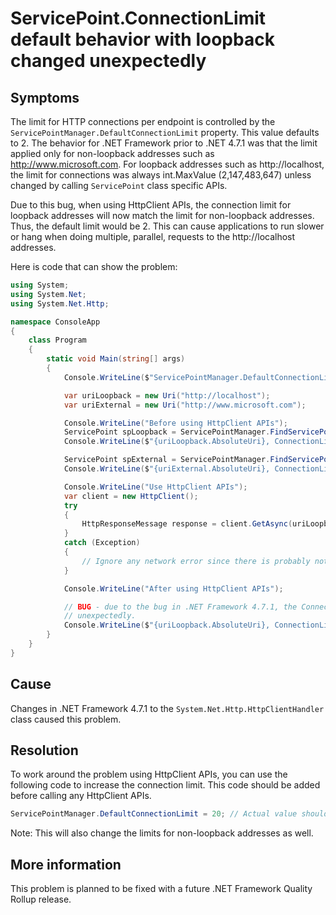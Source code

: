 # ServicePoint.ConnectionLimit default behavior with loopback changed unexpectedly

## Symptoms
The limit for HTTP connections per endpoint is controlled by the `ServicePointManager.DefaultConnectionLimit` property.
This value defaults to 2. The behavior for .NET Framework prior to .NET 4.7.1 was that the limit applied only for 
non-loopback addresses such as http://www.microsoft.com.  For loopback addresses such as http://localhost, the limit
for connections was always int.MaxValue (2,147,483,647) unless changed by calling `ServicePoint` class specific APIs.

Due to this bug, when using HttpClient APIs, the connection limit for loopback addresses will now match the limit for
non-loopback addresses. Thus, the default limit would be 2. This can cause applications to run slower or hang when
doing multiple, parallel, requests to the http://localhost addresses.

Here is code that can show the problem:

```c#
using System;
using System.Net;
using System.Net.Http;

namespace ConsoleApp
{
    class Program
    {
        static void Main(string[] args)
        {
            Console.WriteLine($"ServicePointManager.DefaultConnectionLimit: {ServicePointManager.DefaultConnectionLimit}");

            var uriLoopback = new Uri("http://localhost");
            var uriExternal = new Uri("http://www.microsoft.com");

            Console.WriteLine("Before using HttpClient APIs");
            ServicePoint spLoopback = ServicePointManager.FindServicePoint(uriLoopback);
            Console.WriteLine($"{uriLoopback.AbsoluteUri}, ConnectionLimit (should be {int.MaxValue}): {spLoopback.ConnectionLimit}");

            ServicePoint spExternal = ServicePointManager.FindServicePoint(uriExternal);
            Console.WriteLine($"{uriExternal.AbsoluteUri}, ConnectionLimit (should be {ServicePointManager.DefaultConnectionLimit}): {spExternal.ConnectionLimit}");

            Console.WriteLine("Use HttpClient APIs");
            var client = new HttpClient();
            try
            {
                HttpResponseMessage response = client.GetAsync(uriLoopback).Result;
            }
            catch (Exception)
            {
                // Ignore any network error since there is probably not a loopback server present.
            }

            Console.WriteLine("After using HttpClient APIs");

            // BUG - due to the bug in .NET Framework 4.7.1, the ConnectionLimit for this loopback ServicePoint is changed
            // unexpectedly.
            Console.WriteLine($"{uriLoopback.AbsoluteUri}, ConnectionLimit (should be {int.MaxValue}): {spLoopback.ConnectionLimit}");
        }
    }
}
```

## Cause
Changes in .NET Framework 4.7.1 to the `System.Net.Http.HttpClientHandler` class caused this problem.

## Resolution
To work around the problem using HttpClient APIs, you can use the following code to increase the connection limit.
This code should be added before calling any HttpClient APIs.

```c#
ServicePointManager.DefaultConnectionLimit = 20; // Actual value should be based on your requirements.
```

Note: This will also change the limits for non-loopback addresses as well.

## More information
This problem is planned to be fixed with a future .NET Framework Quality Rollup release.

